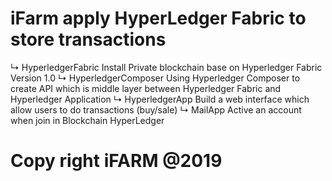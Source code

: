 # iFarm apply HyperLedger Fabric to store transactions


 ↳ HyperledgerFabric
	Install Private blockchain base on Hyperledger Fabric Version 1.0
 ↳ HyperledgerComposer
	Using Hyperledger Composer to create API which is middle layer between Hyperledger Fabric and Hyperledger Application
↳ HyperledgerApp
	Build a web interface which allow users to do transactions (buy/sale)
↳ MailApp
	Active an account when join in Blockchain HyperLedger
# Copy right iFARM @2019
	
 
 
